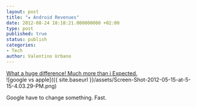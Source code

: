 ```yaml
---
layout: post
title: "★ Android Revenues"
date: 2012-08-24 18:18:21.000000000 +02:00
type: post
published: true
status: publish
categories:
- Tech
author: Valentino Urbano 
---
```


[What a huge difference! Much more than i Expected.][0]  
![google vs apple]({{ site.baseurl }}/assets/Screen-Shot-2012-05-15-at-5-15-4.03.29-PM.png)

Google have to change something. Fast.


[0]: http://feedproxy.google.com/~r/Asymco/~3/_cmCaod64IU/